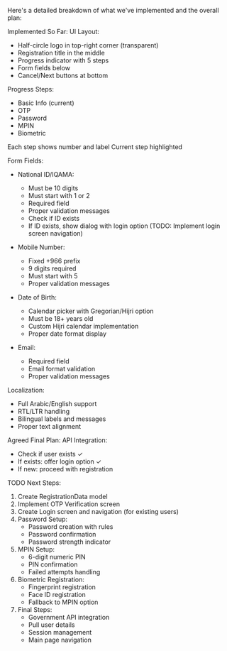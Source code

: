 Here's a detailed breakdown of what we've implemented and the overall plan:

Implemented So Far:
UI Layout:
- Half-circle logo in top-right corner (transparent)
- Registration title in the middle
- Progress indicator with 5 steps
- Form fields below
- Cancel/Next buttons at bottom

Progress Steps:
- Basic Info (current)
- OTP
- Password
- MPIN
- Biometric

Each step shows number and label
Current step highlighted

Form Fields:
- National ID/IQAMA:
  * Must be 10 digits
  * Must start with 1 or 2
  * Required field
  * Proper validation messages
  * Check if ID exists
  * If ID exists, show dialog with login option (TODO: Implement login screen navigation)

- Mobile Number:
  * Fixed +966 prefix
  * 9 digits required
  * Must start with 5
  * Proper validation messages

- Date of Birth:
  * Calendar picker with Gregorian/Hijri option
  * Must be 18+ years old
  * Custom Hijri calendar implementation
  * Proper date format display

- Email:
  * Required field
  * Email format validation
  * Proper validation messages

Localization:
- Full Arabic/English support
- RTL/LTR handling
- Bilingual labels and messages
- Proper text alignment

Agreed Final Plan:
API Integration:
- Check if user exists ✓
- If exists: offer login option ✓
- If new: proceed with registration

TODO Next Steps:
1. Create RegistrationData model
2. Implement OTP Verification screen
3. Create Login screen and navigation (for existing users)
4. Password Setup:
   - Password creation with rules
   - Password confirmation
   - Password strength indicator
5. MPIN Setup:
   - 6-digit numeric PIN
   - PIN confirmation
   - Failed attempts handling
6. Biometric Registration:
   - Fingerprint registration
   - Face ID registration
   - Fallback to MPIN option
7. Final Steps:
   - Government API integration
   - Pull user details
   - Session management
   - Main page navigation